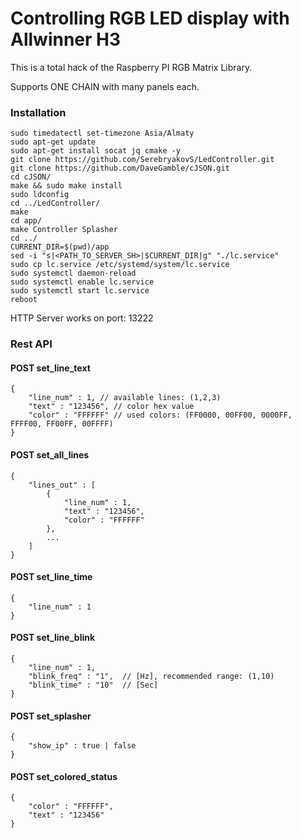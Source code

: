 Controlling RGB LED display with Allwinner H3
============================================================
This is a total hack of the Raspberry PI RGB Matrix Library.

Supports ONE CHAIN with many panels each.
### Installation
```
sudo timedatectl set-timezone Asia/Almaty
sudo apt-get update
sudo apt-get install socat jq cmake -y
git clone https://github.com/SerebryakovS/LedController.git
git clone https://github.com/DaveGamble/cJSON.git
cd cJSON/
make && sudo make install
sudo ldconfig
cd ../LedController/
make
cd app/
make Controller Splasher
cd ../
CURRENT_DIR=$(pwd)/app
sed -i "s|<PATH_TO_SERVER_SH>|$CURRENT_DIR|g" "./lc.service"
sudo cp lc.service /etc/systemd/system/lc.service
sudo systemctl daemon-reload
sudo systemctl enable lc.service
sudo systemctl start lc.service
reboot
```
HTTP Server works on port: 13222

### Rest API

#### POST set_line_text
```
{
	"line_num" : 1, // available lines: (1,2,3)
	"text" : "123456", // color hex value
	"color" : "FFFFFF" // used colors: (FF0000, 00FF00, 0000FF, FFFF00, FF00FF, 00FFFF)
}
```
#### POST set_all_lines
```
{
	"lines_out" : [
		{
			"line_num" : 1,
			"text" : "123456", 
			"color" : "FFFFFF" 
		},
		...
	]
}
```
#### POST set_line_time
```
{
	"line_num" : 1
}
```
#### POST set_line_blink
```
{
	"line_num" : 1,
	"blink_freq" : "1",  // [Hz], recommended range: (1,10)
	"blink_time" : "10"  // [Sec]
}
```
#### POST set_splasher
```
{
	"show_ip" : true | false 
}
```
#### POST set_colored_status
```
{
	"color" : "FFFFFF",
	"text" : "123456"
}
```
